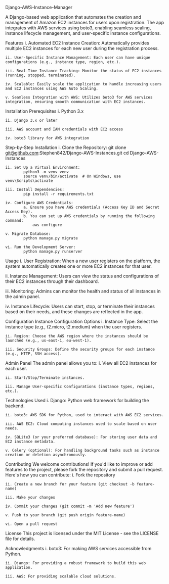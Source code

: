 Django-AWS-Instance-Manager

A Django-based web application that automates the creation and management of Amazon EC2 instances for users upon registration. The app integrates with AWS services using boto3, enabling seamless scaling, instance lifecycle management, and user-specific instance configurations.

Features
    i. Automated EC2 Instance Creation: Automatically provides multiple EC2 instances for each new user during the registration process.

    ii. User-Specific Instance Management: Each user can have unique configurations (e.g., instance type, region, etc.).

    iii. Real-Time Instance Tracking: Monitor the status of EC2 instances (running, stopped, terminated).

    iv. Scalable: Easily scale the application to handle increasing users and EC2 instances using AWS Auto Scaling.

    v. Seamless Integration with AWS: Utilizes boto3 for AWS services integration, ensuring smooth communication with EC2 instances.

Installation
Prerequisites
    i. Python 3.x

    ii. Django 3.x or later

    iii. AWS account and IAM credentials with EC2 access

    iv. boto3 library for AWS integration

Step-by-Step Installation
    i. Clone the Repository:
            git clone git@github.com:Stephen842/Django-AWS-Instances.git
            cd Django-AWS-Instances

    ii. Set Up a Virtual Environment:
            python3 -m venv venv
            source venv/bin/activate  # On Windows, use venv\Scripts\activate

    iii. Install Dependencies:
            pip install -r requirements.txt

    iv. Configure AWS Credentials:
            a. Ensure you have AWS credentials (Access Key ID and Secret Access Key).
            b. You can set up AWS credentials by running the following command:
                aws configure

    v. Migrate Database:
            python manage.py migrate

    vi. Run the Development Server:
            python manage.py runserver

Usage
i. User Registration:
        When a new user registers on the platform, the system automatically creates one or more EC2 instances for that user.

ii. Instance Management:
        Users can view the status and configurations of their EC2 instances through their dashboard.

iii. Monitoring:
        Admins can monitor the health and status of all instances in the admin panel.

iv. Instance Lifecycle:
        Users can start, stop, or terminate their instances based on their needs, and these changes are reflected in the app.

Configuration
Instance Configuration Options
    i. Instance Type: Select the instance type (e.g., t2.micro, t2.medium) when the user registers.

    ii. Region: Choose the AWS region where the instances should be launched (e.g., us-east-1, eu-west-1).

    iii. Security Groups: Define the security groups for each instance (e.g., HTTP, SSH access).

Admin Panel
The admin panel allows you to:
    i. View all EC2 instances for each user.

    ii. Start/Stop/Terminate instances.

    iii. Manage User-specific Configurations (instance types, regions, etc.).

Technologies Used
    i.  Django: Python web framework for building the backend.

    ii. boto3: AWS SDK for Python, used to interact with AWS EC2 services.

    iii. AWS EC2: Cloud computing instances used to scale based on user needs.

    iv. SQLite3 (or your preferred database): For storing user data and EC2 instance metadata.

    v. Celery (optional): For handling background tasks such as instance creation or deletion asynchronously.

Contributing
We welcome contributions! If you'd like to improve or add features to the project, please fork the repository and submit a pull request. Here's how you can contribute:
    i. Fork the repository

    ii. Create a new branch for your feature (git checkout -b feature-name)

    iii. Make your changes

    iv. Commit your changes (git commit -m 'Add new feature')

    v. Push to your branch (git push origin feature-name)

    vi. Open a pull request

License
This project is licensed under the MIT License - see the LICENSE file for details.

Acknowledgments
    i. boto3: For making AWS services accessible from Python.

    ii. Django: For providing a robust framework to build this web application.
    
    iii. AWS: For providing scalable cloud solutions.